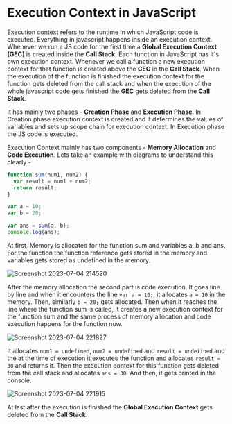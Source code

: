 # Execution Context in JavaScript

Execution context refers to the runtime in which JavaScript code is executed. Everything in javascript happens inside an execution context. Whenever we run a JS code for the first time a **Global Execution Context (GEC)** is created inside the **Call Stack**. Each function in JavaScript has it's own execution context. Whenever we call a function a new execution context for that function is created above the **GEC** in the **Call Stack**. When the execution of the function is finished the execution context for the function gets deleted from the call stack and when the execution of the whole javascript code gets finished the **GEC** gets deleted from the **Call Stack**.

It has mainly two phases - **Creation Phase** and **Execution Phase**. In Creation phase execution context is created and it determines the values of variables and sets up scope chain for execution context. In Execution phase the JS code is executed.

Execution Context mainly has two components - **Memory Allocation** and **Code Execution**. Lets take an example with diagrams to understand this clearly -

```javascript
function sum(num1, num2) {
  var result = num1 + num2;
  return result;
}

var a = 10;
var b = 20;

var ans = sum(a, b);
console.log(ans);
```

At first, Memory is allocated for the function sum and variables a, b and ans. For the function the function reference gets stored in the memory and variables gets stored as undefined in the memory.

![Screenshot 2023-07-04 214520](https://github.com/Sayantan-23/FoodDeliveryWebsite/assets/110087385/86d6cd69-7e3c-4afb-9334-f1ba761e29b1)

After the memory allocation the second part is code execution. It goes line by line and when it encounters the line `var a = 10;`, it allocates `a = 10` in the memory. Then, similarly `b = 20;` gets allocated. Then when it reaches the line where the function sum is called, it creates a new execution context for the function sum and the same process of memory allocation and code execution happens for the function now. 

![Screenshot 2023-07-04 221827](https://github.com/Sayantan-23/FoodDeliveryWebsite/assets/110087385/57ed7e2f-df4c-4f34-b0de-8281199ead8d)

It allocates `num1 = undefined`, `num2 = undefined` and `result = undefined` and the at the time of execution it executes the function and allocates `result = 30` and returns it. Then the execution context for this function gets deleted from the call stack and allocates `ans = 30`. And then, it gets printed in the console.

![Screenshot 2023-07-04 221915](https://github.com/Sayantan-23/FoodDeliveryWebsite/assets/110087385/27ac039a-67c8-454f-96b4-aa34a9ce0d65)

At last after the execution is finished the **Global Execution Context** gets deleted from the **Call Stack**.
